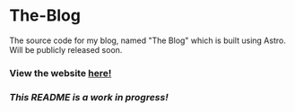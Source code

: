 # The-Blog
The source code for my blog, named "The Blog" which is built using Astro. Will be publicly released soon.

### View the website [here!](https://omsblog.pages.dev/)

### _This README is a work in progress!_
